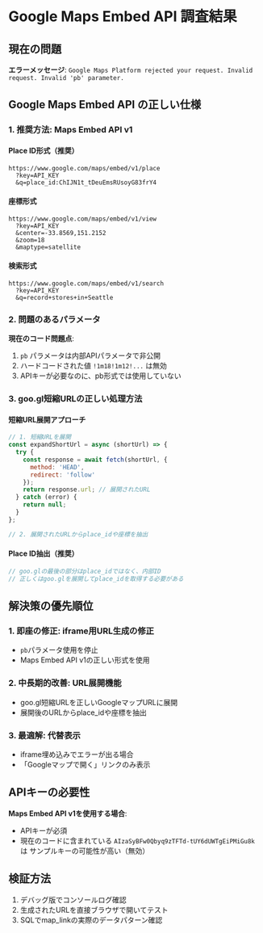 # Google Maps Embed API 調査結果

## 現在の問題

**エラーメッセージ**: `Google Maps Platform rejected your request. Invalid request. Invalid 'pb' parameter.`

## Google Maps Embed API の正しい仕様

### 1. 推奨方法: Maps Embed API v1

#### Place ID形式（推奨）
```
https://www.google.com/maps/embed/v1/place
  ?key=API_KEY
  &q=place_id:ChIJN1t_tDeuEmsRUsoyG83frY4
```

#### 座標形式
```
https://www.google.com/maps/embed/v1/view
  ?key=API_KEY
  &center=-33.8569,151.2152
  &zoom=18
  &maptype=satellite
```

#### 検索形式
```
https://www.google.com/maps/embed/v1/search
  ?key=API_KEY
  &q=record+stores+in+Seattle
```

### 2. 問題のあるパラメータ

**現在のコード問題点**:
1. `pb` パラメータは内部APIパラメータで非公開
2. ハードコードされた値 `!1m18!1m12!...` は無効
3. APIキーが必要なのに、pb形式では使用していない

### 3. goo.gl短縮URLの正しい処理方法

#### 短縮URL展開アプローチ
```javascript
// 1. 短縮URLを展開
const expandShortUrl = async (shortUrl) => {
  try {
    const response = await fetch(shortUrl, { 
      method: 'HEAD',
      redirect: 'follow' 
    });
    return response.url; // 展開されたURL
  } catch (error) {
    return null;
  }
};

// 2. 展開されたURLからplace_idや座標を抽出
```

#### Place ID抽出（推奨）
```javascript
// goo.glの最後の部分はplace_idではなく、内部ID
// 正しくはgoo.glを展開してplace_idを取得する必要がある
```

## 解決策の優先順位

### 1. 即座の修正: iframe用URL生成の修正
- `pb`パラメータ使用を停止
- Maps Embed API v1の正しい形式を使用

### 2. 中長期的改善: URL展開機能
- goo.gl短縮URLを正しいGoogleマップURLに展開
- 展開後のURLからplace_idや座標を抽出

### 3. 最適解: 代替表示
- iframe埋め込みでエラーが出る場合
- 「Googleマップで開く」リンクのみ表示

## APIキーの必要性

**Maps Embed API v1を使用する場合**:
- APIキーが必須
- 現在のコードに含まれている `AIzaSyBFw0Qbyq9zTFTd-tUY6dUWTgEiPMiGu8k` は
  サンプルキーの可能性が高い（無効）

## 検証方法

1. デバッグ版でコンソールログ確認
2. 生成されたURLを直接ブラウザで開いてテスト
3. SQLでmap_linkの実際のデータパターン確認